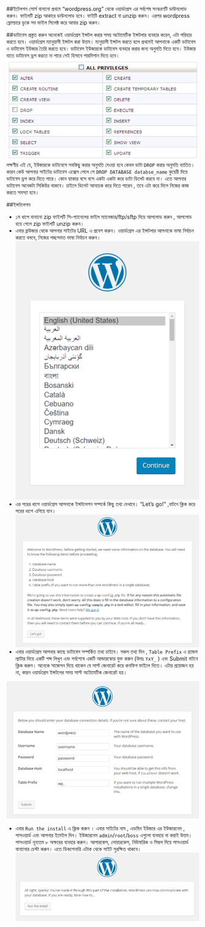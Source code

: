 ##ইটেলশন সোর্স বানানো
প্রথমে  “wordpress.org”  থেকে ওয়ার্ডপ্রেস এর সর্বশেষ সংস্করণটি ডাউনলোড করুন। ফাইলটি zip আকারে ডাউনলোড হবে। ফাইটি  extract বা unzip করুন। এরপর wordpress ফ্লোল্ডারে ডুকে সব ফাইল সিলেক্ট করে আবার zip করুন।

##ডাটাবেস প্রস্তুত করুন
অনেকেই ওয়ার্ডপ্রেস  ইন্সটল করার সময় অটোমেটিক ইন্সটলার ব্যবহার করেন, এটা পরিহার করতে হবে। ওয়ার্ডপ্রেস ম্যানুয়ালী ইন্সটল করা উত্তম। ম্যনুয়ালী ইন্সটল করতে হলে প্রথমেই আপনাকে একটি ডাটাবেস ও ডাটাবেস ইউজার তৈরি করতে হবে। ডাটাবেস ইউজারকে ডাটাবেস ব্যবহার করার জন্য অনুমতি দিতে হবে। ইউজার যাতে ডাটাবেস ড্রপ করতে না পারে সেই হিসাবে পারমিশান দিতে হবে। 
![পারমিশান](1.png)
লক্ষণীয় এই যে, ইউজারকে ডাটাবেসে সবকিছু করার অনুমতি দেওয়া হবে কেবল ডাটা `DROP` করার অনুমতি ব্যাতিত। কারন কেউ আপনার সাইটের ডাটাবেস এক্সেস পেলে সে `DROP DATABASE databse_name` কুয়েরী দিয়ে ডাটাবেস ড্রপ করে দিতে পারে। কোন হ্যাকার বসে বসে একটা একটা করে ডাটা ডিলেট করবে না। এতে আপনার ডাটাবেস অনেকটা সিকিউর থাকবে। চাইলে ডিলেট আনচেক করে দিতে পারেন , তবে এটা করে দিলে নিজের কাজ করতে সমস্যা হবে।

##ইন্সটলেশন
* ১ম ধাপে বানানো zip ফাইলটি সি-প্যানেলের ফাইল ম্যানেজার/ftp/sftp দিয়ে আপলোড করুন , আপলোড হয়ে গেলে zip ফাইলটি unzip করুন।
* এবার ব্রাউজার থেকে আপনার সাইটের URL এ প্রবেশ করুন। ওয়ার্ডপ্রেস এর ইন্সটলার আপনাকে ভাষা নির্বাচন করতে বলবে, নিজের পচ্ছন্দমত ভাষা নির্বাচন করুন।
![](2.png)
* এর পরের ধাপে ওয়ার্ডপ্রেস আপনাকে ইন্সটলেশন সম্পর্কে কিছু তথ্য দেখাবে। “Let’s go!” ,বাটনে ক্লিক করে পরের ধাপে এগিয়ে যান। 
![](3.png)
* এবার ওয়ার্ডপ্রেস আপনার কাছে ডাটাবেস সম্পর্কিত তথ্য চাইবে। সকল তথ্য দিন , `Table Prefix` এ র‍্যান্ডম ল্যাটার দিয়ে একটি শব্দ লিখুন এবং সর্বশেষে একটি আন্ডারস্কোর যুক্ত করুন (উদাঃ `YxY_` ) এবং Submit বাটনে ক্লিক করুন। অনেকে সাজেসন দিয়ে থাকেন যে সাল্ট জেনারেট করে কনফিগ ফাইলে দিতে। এটার প্রয়োজন হয় না, কারন ওয়ার্ডপ্রেস ইন্সটলের সময় সাল্ট অটোমেটিক জেনারেট হয়।

![](4.png)
* এবার `Run the install` এ ক্লিক করুন । এবার সাইটের নাম , এডমিন ইউজার এর ইউজারনেম , পাসওয়ার্ড এবং আপনার ইমেইল দিন। ইউজারনেম `admin`/`root`/`boss` এগুলো ব্যবহার না করাই উত্তম। পাসওয়ার্ড নূন্যতম ৮ অক্ষরের ব্যবহার করুন। আপারকেস, লোয়ারকেস, নিউমারিক ও সিম্বল দিয়ে পাসওয়ার্ড বানানোর চেস্টা করুন। এতে ডিকশেনারি এটাক থেকে সাইট সুরক্ষিত থাকবে।
![](5.png)
